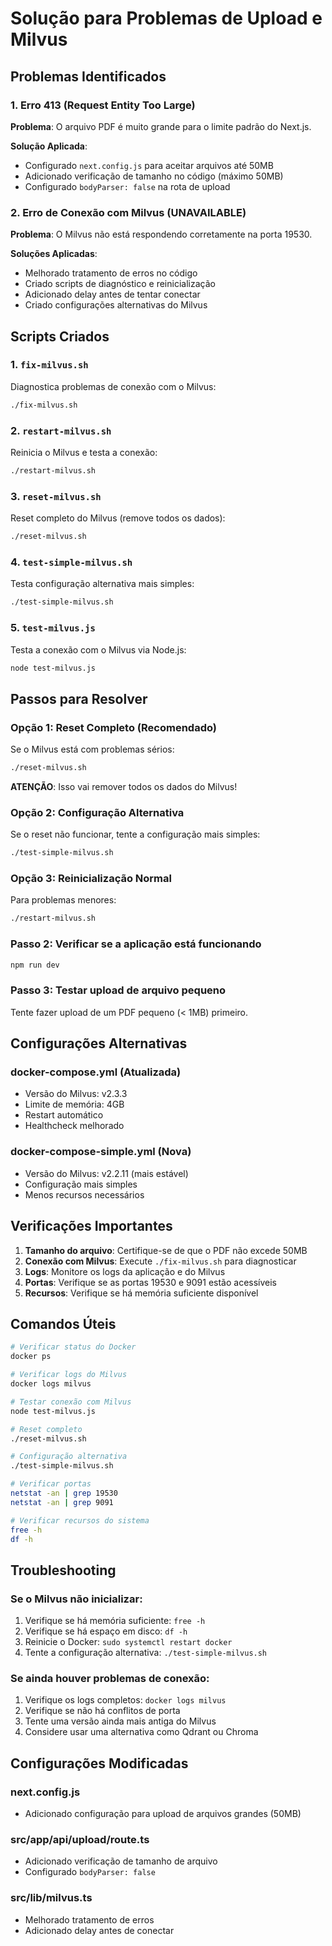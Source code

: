 # Solução para Problemas de Upload e Milvus

## Problemas Identificados

### 1. Erro 413 (Request Entity Too Large)

**Problema**: O arquivo PDF é muito grande para o limite padrão do Next.js.

**Solução Aplicada**:

- Configurado `next.config.js` para aceitar arquivos até 50MB
- Adicionado verificação de tamanho no código (máximo 50MB)
- Configurado `bodyParser: false` na rota de upload

### 2. Erro de Conexão com Milvus (UNAVAILABLE)

**Problema**: O Milvus não está respondendo corretamente na porta 19530.

**Soluções Aplicadas**:

- Melhorado tratamento de erros no código
- Criado scripts de diagnóstico e reinicialização
- Adicionado delay antes de tentar conectar
- Criado configurações alternativas do Milvus

## Scripts Criados

### 1. `fix-milvus.sh`

Diagnostica problemas de conexão com o Milvus:

```bash
./fix-milvus.sh
```

### 2. `restart-milvus.sh`

Reinicia o Milvus e testa a conexão:

```bash
./restart-milvus.sh
```

### 3. `reset-milvus.sh`

Reset completo do Milvus (remove todos os dados):

```bash
./reset-milvus.sh
```

### 4. `test-simple-milvus.sh`

Testa configuração alternativa mais simples:

```bash
./test-simple-milvus.sh
```

### 5. `test-milvus.js`

Testa a conexão com o Milvus via Node.js:

```bash
node test-milvus.js
```

## Passos para Resolver

### Opção 1: Reset Completo (Recomendado)

Se o Milvus está com problemas sérios:

```bash
./reset-milvus.sh
```

**ATENÇÃO**: Isso vai remover todos os dados do Milvus!

### Opção 2: Configuração Alternativa

Se o reset não funcionar, tente a configuração mais simples:

```bash
./test-simple-milvus.sh
```

### Opção 3: Reinicialização Normal

Para problemas menores:

```bash
./restart-milvus.sh
```

### Passo 2: Verificar se a aplicação está funcionando

```bash
npm run dev
```

### Passo 3: Testar upload de arquivo pequeno

Tente fazer upload de um PDF pequeno (< 1MB) primeiro.

## Configurações Alternativas

### docker-compose.yml (Atualizada)

- Versão do Milvus: v2.3.3
- Limite de memória: 4GB
- Restart automático
- Healthcheck melhorado

### docker-compose-simple.yml (Nova)

- Versão do Milvus: v2.2.11 (mais estável)
- Configuração mais simples
- Menos recursos necessários

## Verificações Importantes

1. **Tamanho do arquivo**: Certifique-se de que o PDF não excede 50MB
2. **Conexão com Milvus**: Execute `./fix-milvus.sh` para diagnosticar
3. **Logs**: Monitore os logs da aplicação e do Milvus
4. **Portas**: Verifique se as portas 19530 e 9091 estão acessíveis
5. **Recursos**: Verifique se há memória suficiente disponível

## Comandos Úteis

```bash
# Verificar status do Docker
docker ps

# Verificar logs do Milvus
docker logs milvus

# Testar conexão com Milvus
node test-milvus.js

# Reset completo
./reset-milvus.sh

# Configuração alternativa
./test-simple-milvus.sh

# Verificar portas
netstat -an | grep 19530
netstat -an | grep 9091

# Verificar recursos do sistema
free -h
df -h
```

## Troubleshooting

### Se o Milvus não inicializar:

1. Verifique se há memória suficiente: `free -h`
2. Verifique se há espaço em disco: `df -h`
3. Reinicie o Docker: `sudo systemctl restart docker`
4. Tente a configuração alternativa: `./test-simple-milvus.sh`

### Se ainda houver problemas de conexão:

1. Verifique os logs completos: `docker logs milvus`
2. Verifique se não há conflitos de porta
3. Tente uma versão ainda mais antiga do Milvus
4. Considere usar uma alternativa como Qdrant ou Chroma

## Configurações Modificadas

### next.config.js

- Adicionado configuração para upload de arquivos grandes (50MB)

### src/app/api/upload/route.ts

- Adicionado verificação de tamanho de arquivo
- Configurado `bodyParser: false`

### src/lib/milvus.ts

- Melhorado tratamento de erros
- Adicionado delay antes de conectar
